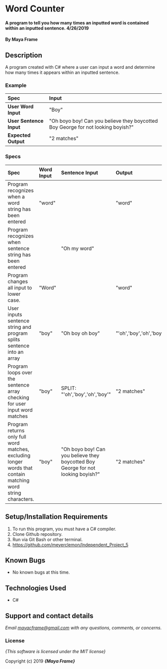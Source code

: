 # Word Counter

#### A program to tell you how many times an inputted word is contained within an inputted sentence. 4/26/2019

#### By **Maya Frame**

## Description
A program created with C# where a user can input a word and determine how many times it appears within an inputted sentence.

### Example
| Spec | Input |
| :-------------     | :------------- |
| **User Word Input** | "Boy" |  
| **User Sentence Input** | "Oh boyo boy! Can you believe they boycotted Boy George for not looking boyish?" |
| **Expected Output** | "2 matches" |

### Specs
| Spec | Word Input| Sentence Input |Output|
| :-------------     | :------------- | :------------- |:------------- |
| Program recognizes when a word string has been entered| "word"| |  "word"|
| Program recognizes when sentence string has been entered| |  "Oh my word" | 
| Program changes all input to lower case. |  "Word" | | "word" | 
| User inputs sentence string and program splits sentence into an array| "boy" |  "Oh boy oh boy" |  "'oh','boy','oh','boy'" | 
| Program loops over the sentence array checking for user input word matches| "boy"| SPLIT: "'oh','boy','oh','boy'"| "2 matches"|
| Program returns only full word matches, excluding longer words that contain matching word string characters.| "boy" | "Oh boyo boy! Can you believe they boycotted Boy George for not looking boyish?" | "2 matches" |

## Setup/Installation Requirements

1. To run this program, you must have a C# compiler.
2. Clone Github repository.
3. Run via Git Bash or other terminal.
4. https://github.com/meyerclemon/Independent_Project_5

## Known Bugs
* No known bugs at this time.

## Technologies Used
* C#

## Support and contact details

_Email mayacframe@gmail.com with any questions, comments, or concerns._

### License

*{This software is licensed under the MIT license}*

Copyright (c) 2019 **_{Maya Frame}_**
